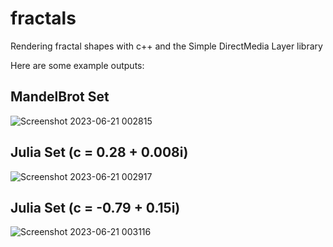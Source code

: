 # fractals
Rendering fractal shapes with c++ and the Simple DirectMedia Layer library

Here are some example outputs:

## MandelBrot Set
![Screenshot 2023-06-21 002815](https://github.com/CalebL42/fractals/assets/136949875/7d1a8c26-9372-467d-b2b9-2d39c0d30cf9)

## Julia Set (c = 0.28 + 0.008i)
![Screenshot 2023-06-21 002917](https://github.com/CalebL42/fractals/assets/136949875/f27f8511-9ab6-47bf-8b78-016348d8ae93)

## Julia Set (c = -0.79 + 0.15i)
![Screenshot 2023-06-21 003116](https://github.com/CalebL42/fractals/assets/136949875/1eb7b970-bf23-4608-8900-a27859f0bc14)
